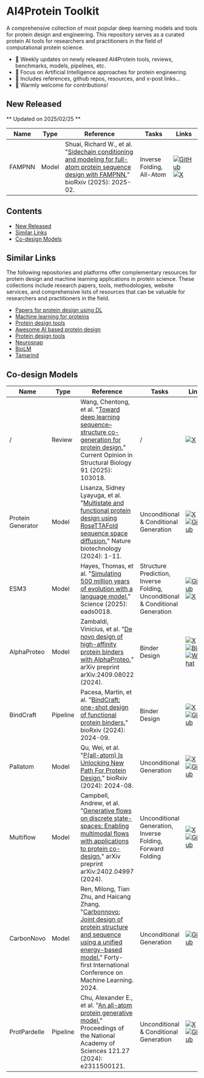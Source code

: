 # AI4Protein Toolkit

A comprehensive collection of most popular deep learning models and tools for protein design and engineering. This repository serves as a curated protein AI tools for researchers and practitioners in the field of computational protein science.

- 🔄 Weekly updates on newly released AI4Protein tools, reviews, benchmarks, models, pipelines, etc.
- 🔬 Focus on Artificial Intelligence approaches for protein engineering.
- 📖 Includes references, github repos, resources, and x-post links...
- 🤝 Warmly welcome for contributions!

## New Released
** Updated on 2025/02/25 **

| Name | Type | Reference | Tasks | Links |
|------|-----------|-------|-------|-------|
| FAMPNN | Model | Shuai, Richard W., et al. "[Sidechain conditioning and modeling for full-atom protein sequence design with FAMPNN.](https://www.biorxiv.org/content/10.1101/2025.02.13.637498.full.pdf)" bioRxiv (2025): 2025-02. | Inverse Folding, All-Atom| [![GitHub](https://img.shields.io/badge/GitHub-black?logo=github)](https://github.com/richardshuai/fampnn) [![X](https://img.shields.io/badge/post-black?logo=X)](https://x.com/BiologyAIDaily/status/1892929727901597874) |

## Contents
- [New Released](#new-released)
- [Similar Links](#similar-links)
- [Co-design Models](#co-design-models)

## Similar Links
The following repositories and platforms offer complementary resources for protein design and machine learning applications in protein science. These collections include research papers, tools, methodologies, website services, and comprehensive lists of resources that can be valuable for researchers and practitioners in the field.

- [Papers for protein design using DL](https://github.com/Peldom/papers_for_protein_design_using_DL?tab=readme-ov-file)
- [Machine learning for proteins](https://github.com/yangkky/Machine-learning-for-proteins)
- [Protein design tools](https://github.com/hefeda/design_tools/blob/main/README.md)
- [Awesome AI based protein design](https://github.com/opendilab/awesome-AI-based-protein-design)
- [Protein design tools](https://design.adaptyvbio.com/tools)
- [Neurosnap](https://neurosnap.ai/services)
- [BioLM](https://biolm.ai/ui/solutions-catalog/)
- [Tamarind](https://app.tamarind.bio/app)

## Co-design Models

| Name          | Type    | Reference                                                                 | Tasks                          | Links                                                                                      |
|---------------|---------|---------------------------------------------------------------------------|--------------------------------|--------------------------------------------------------------------------------------------|
| /             | Review  | Wang, Chentong, et al. "[Toward deep learning sequence–structure co-generation for protein design.](https://www.sciencedirect.com/science/article/abs/pii/S0959440X25000363)" Current Opinion in Structural Biology 91 (2025): 103018. | /                              | [![X](https://img.shields.io/badge/post-black?logo=X)](https://x.com/BiologyAIDaily/status/1841835713144512900) |
| Protein Generator | Model   | Lisanza, Sidney Lyayuga, et al. "[Multistate and functional protein design using RoseTTAFold sequence space diffusion.](https://www.nature.com/articles/s41587-024-02395-w.pdf)" Nature biotechnology (2024): 1-11. | Unconditional & Conditional Generation | [![X](https://img.shields.io/badge/post-black?logo=X)](https://x.com/BiologyAIDaily/status/1839119711126388961) [![GitHub](https://img.shields.io/badge/GitHub-black?logo=github)](https://github.com/RosettaCommons/protein_generator) |
| ESM3         | Model   | Hayes, Thomas, et al. "[Simulating 500 million years of evolution with a language model.](https://www.science.org/doi/abs/10.1126/science.ads0018)" Science (2025): eads0018. | Structure Prediction, Inverse Folding, Unconditional & Conditional Generation | [![GitHub](https://img.shields.io/badge/GitHub-black?logo=github)](https://github.com/evolutionaryscale/esm) [![X](https://img.shields.io/badge/post-black?logo=X)](https://x.com/alexrives/status/1879982334814069017) |
| AlphaProteo   | Model   | Zambaldi, Vinicius, et al. "[De novo design of high-affinity protein binders with AlphaProteo.](https://arxiv.org/abs/2409.08022)" arXiv preprint arXiv:2409.08022 (2024). | Binder Design                  | [![X](https://img.shields.io/badge/post-black?logo=X)](https://x.com/GoogleDeepMind/status/1831710991475777823) [![Blog](https://img.shields.io/badge/Blog-tv_green)](https://deepmind.google/discover/blog/alphaproteo-generates-novel-proteins-for-biology-and-health-research/) [![Wechat](https://img.shields.io/badge/Wechat-gray?logo=wechat)](https://mp.weixin.qq.com/s/2E6ZqURgR7f6loGW-gv1eA) |
| BindCraft     | Pipeline| Pacesa, Martin, et al. "[BindCraft: one-shot design of functional protein binders.](https://www.biorxiv.org/content/10.1101/2024.09.30.615802v1)" bioRxiv (2024): 2024-09. | Binder Design                  | [![X](https://img.shields.io/badge/post-black?logo=X)](https://x.com/MartinPacesa/status/1873845089161928888) [![GitHub](https://img.shields.io/badge/GitHub-black?logo=github)](https://github.com/martinpacesa/BindCraft) |
| Pallatom      | Model   | Qu, Wei, et al. "[P(all-atom) Is Unlocking New Path For Protein Design.](https://www.biorxiv.org/content/10.1101/2024.08.16.608235v3.abstract)" bioRxiv (2024): 2024-08. | Unconditional Generation        | [![X](https://img.shields.io/badge/post-black?logo=X)](https://x.com/BiologyAIDaily/status/1885619116444463502) [![GitHub](https://img.shields.io/badge/GitHub-black?logo=github)](https://github.com/levinthal/Pallatom) |
| Multiflow     | Model   | Campbell, Andrew, et al. "[Generative flows on discrete state-spaces: Enabling multimodal flows with applications to protein co-design.](https://arxiv.org/abs/2402.04997)" arXiv preprint arXiv:2402.04997 (2024). | Unconditional Generation, Inverse Folding, Forward Folding | [![X](https://img.shields.io/badge/post-black?logo=X)](https://x.com/jasonkyuyim/status/1873845089161928888) [![GitHub](https://img.shields.io/badge/GitHub-black?logo=github)](https://github.com/jasonkyuyim/multiflow) |
| CarbonNovo    | Model   | Ren, Milong, Tian Zhu, and Haicang Zhang. "[Carbonnovo: Joint design of protein structure and sequence using a unified energy-based model.](https://openreview.net/forum?id=FSxTEvuFa7&referrer=%5Bthe%20profile%20of%20Milong%20Ren%5D(%2Fprofile%3Fid%3D~Milong_Ren2))" Forty-first International Conference on Machine Learning. 2024. | Unconditional Generation        | [![GitHub](https://img.shields.io/badge/GitHub-black?logo=github)](https://github.com/CarbonMatrixLab/carbonnovo) |
| ProtPardelle   | Pipeline| Chu, Alexander E., et al. "[An all-atom protein generative model.](https://www.pnas.org/doi/pdf/10.1073/pnas.2311500121)" Proceedings of the National Academy of Sciences 121.27 (2024): e2311500121. | Unconditional & Conditional Generation | [![X](https://img.shields.io/badge/post-black?logo=X)](https://x.com/alexechu_/status/1661837436551569408) [![GitHub](https://img.shields.io/badge/GitHub-black?logo=github)](https://github.com/ProteinDesignLab/protpardelle) |

